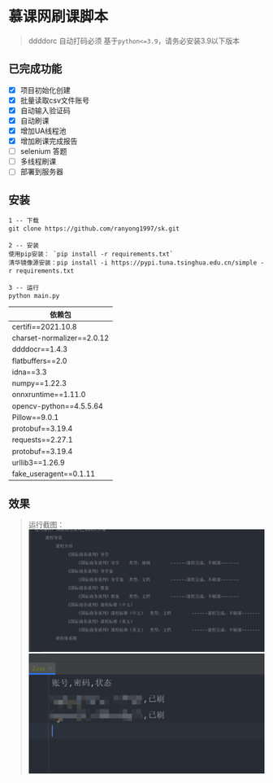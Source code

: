 # 慕课网刷课脚本

> ddddorc 自动打码必须 基于`python<=3.9`，请务必安装3.9以下版本

## 已完成功能

- [x] 项目初始化创建
- [x] 批量读取csv文件账号
- [x] 自动输入验证码
- [x] 自动刷课
- [x] 增加UA线程池
- [x] 增加刷课完成报告
- [ ] selenium 答题
- [ ] 多线程刷课
- [ ] 部署到服务器

## 安装

```git
1 -- 下载
git clone https://github.com/ranyong1997/sk.git

2 -- 安装
使用pip安装： `pip install -r requirements.txt`
清华镜像源安装：pip install -i https://pypi.tuna.tsinghua.edu.cn/simple -r requirements.txt

3 -- 运行
python main.py
```

| 依赖包                      |
|----------------------------| 
| certifi==2021.10.8         | 
| charset-normalizer==2.0.12 | 
| ddddocr==1.4.3             | 
| flatbuffers==2.0           | 
| idna==3.3                  | 
| numpy==1.22.3              | 
| onnxruntime==1.11.0        | 
| opencv-python==4.5.5.64    | 
| Pillow==9.0.1              | 
| protobuf==3.19.4           | 
| requests==2.27.1           | 
| protobuf==3.19.4           | 
| urllib3==1.26.9            | 
| fake_useragent==0.1.11     | 

## 效果
> 运行截图：
![1](./image/1.png)
![2](./image/2.png)